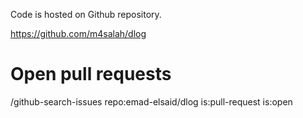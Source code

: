 Code is hosted on Github repository. 


https://github.com/m4salah/dlog

# Open pull requests

/github-search-issues repo:emad-elsaid/dlog is:pull-request is:open